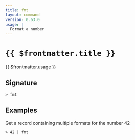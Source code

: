 ```yaml
---
title: fmt
layout: command
version: 0.63.0
usage: |
  Format a number
---
```


# `{{ $frontmatter.title }}`

<div style='white-space: pre-wrap;'>{{ $frontmatter.usage }}</div>

## Signature

```> fmt ```

## Examples

Get a record containing multiple formats for the number 42
```shell
> 42 | fmt
```
